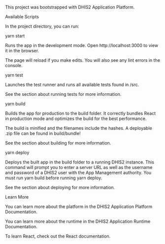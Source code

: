 This project was bootstrapped with DHIS2 Application Platform.

Available Scripts

In the project directory, you can run:

yarn start

Runs the app in the development mode.
Open http://localhost:3000 to view it in the browser.

The page will reload if you make edits.
You will also see any lint errors in the console.

yarn test

Launches the test runner and runs all available tests found in /src.

See the section about running tests for more information.

yarn build

Builds the app for production to the build folder.
It correctly bundles React in production mode and optimizes the build for the best performance.

The build is minified and the filenames include the hashes.
A deployable .zip file can be found in build/bundle!

See the section about building for more information.

yarn deploy

Deploys the built app in the build folder to a running DHIS2 instance.
This command will prompt you to enter a server URL as well as the username and password of a DHIS2 user with the App Management authority.
You must run yarn build before running yarn deploy.

See the section about deploying for more information.

Learn More

You can learn more about the platform in the DHIS2 Application Platform Documentation.

You can learn more about the runtime in the DHIS2 Application Runtime Documentation.

To learn React, check out the React documentation.
